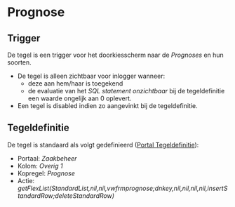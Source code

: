 # Prognose

## Trigger

De tegel is een trigger voor het doorkiesscherm naar de _Prognoses_ en hun soorten.

- De tegel is alleen zichtbaar voor inlogger wanneer:
  - deze aan hem/haar is toegekend
  - de evaluatie van het _SQL statement onzichtbaar_ bij de tegeldefinitie een waarde ongelijk aan 0 oplevert.
- Een tegel is disabled indien zo aangevinkt bij de tegeldefinitie.

## Tegeldefinitie

De tegel is standaard als volgt gedefinieerd ([Portal Tegeldefinitie](/instellen_inrichten/portaldefinitie/portal_tegel.md)):

- Portaal: _Zaakbeheer_
- Kolom: _Overig 1_
- Kopregel: _Prognose_
- Actie: _getFlexList(StandardList,nil,nil,vwfrmprognose;dnkey,nil,nil,nil,nil,insertStandardRow;deleteStandardRow)_
